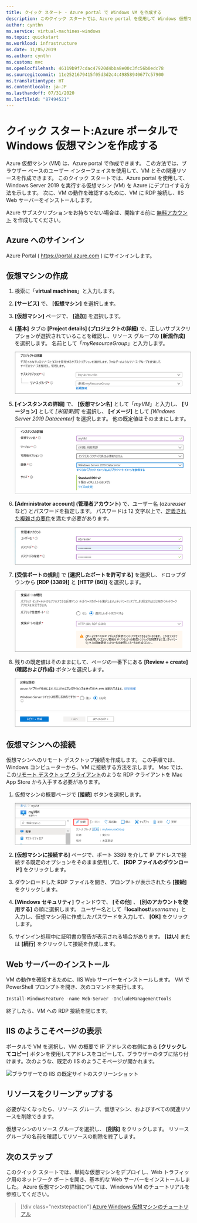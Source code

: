 ```yaml
---
title: クイック スタート - Azure portal で Windows VM を作成する
description: このクイック スタートでは、Azure portal を使用して Windows 仮想マシンを作成する方法について説明します
author: cynthn
ms.service: virtual-machines-windows
ms.topic: quickstart
ms.workload: infrastructure
ms.date: 11/05/2019
ms.author: cynthn
ms.custom: mvc
ms.openlocfilehash: 46119b9f7cdac47920d4bba8e00c3fc56b0edc78
ms.sourcegitcommit: 11e2521679415f05d3d2c4c49858940677c57900
ms.translationtype: HT
ms.contentlocale: ja-JP
ms.lasthandoff: 07/31/2020
ms.locfileid: "87494521"
---
```

# <a name="quickstart-create-a-windows-virtual-machine-in-the-azure-portal"></a>クイック スタート:Azure ポータルで Windows 仮想マシンを作成する

Azure 仮想マシン (VM) は、Azure portal で作成できます。 この方法では、ブラウザー ベースのユーザー インターフェイスを使用して、VM とその関連リソースを作成できます。 このクイック スタートでは、Azure portal を使用して、Windows Server 2019 を実行する仮想マシン (VM) を Azure にデプロイする方法を示します。 次に、VM の動作を確認するために、VM に RDP 接続し、IIS Web サーバーをインストールします。

Azure サブスクリプションをお持ちでない場合は、開始する前に [無料アカウント](https://azure.microsoft.com/free/?WT.mc_id=A261C142F) を作成してください。

## <a name="sign-in-to-azure"></a>Azure へのサインイン

Azure Portal ( https://portal.azure.com ) にサインインします。

## <a name="create-virtual-machine"></a>仮想マシンの作成

1. 検索に「**virtual machines**」と入力します。
1. **[サービス]** で、 **[仮想マシン]** を選択します。
1. **[仮想マシン]** ページで、 **[追加]** を選択します。 
1. **[基本]** タブの **[Project details] (プロジェクトの詳細)** で、正しいサブスクリプションが選択されていることを確認し、リソース グループの **[新規作成]** を選択します。 名前として「*myResourceGroup*」と入力します。 

    ![仮想マシンの Azure サブスクリプションとリソース グループを選択する場所が示されている [プロジェクトの詳細] セクションのスクリーンショット](./media/quick-create-portal/project-details.png)

1. **[インスタンスの詳細]** で、 **[仮想マシン名]** として「*myVM*」と入力し、 **[リージョン]** として *[米国東部]* を選択し、 **[イメージ]** として *[Windows Server 2019 Datacenter]* を選択します。 他の既定値はそのままにします。

    ![仮想マシンの名前を指定し、そのリージョン、イメージ、サイズを選択する [インスタンスの詳細] セクションのスクリーンショット](./media/quick-create-portal/instance-details.png)

1. **[Administrator account] (管理者アカウント)** で、ユーザー名 (*azureuser* など) とパスワードを指定します。 パスワードは 12 文字以上で、[定義された複雑さの要件](faq.md#what-are-the-password-requirements-when-creating-a-vm)を満たす必要があります。

    ![管理者のユーザー名とパスワードを入力する [管理者アカウント] セクションのスクリーンショット](./media/quick-create-portal/administrator-account.png)

1. **[受信ポートの規則]** で **[選択したポートを許可する]** を選択し、ドロップダウンから **[RDP (3389)]** と **[HTTP (80)]** を選択します。

    ![受信接続が許可されるポートを選択する [受信ポートの規則] セクションのスクリーンショット](./media/quick-create-portal/inbound-port-rules.png)

1. 残りの既定値はそのままにして、ページの一番下にある **[Review + create] (確認および作成)** ボタンを選択します。

    ![ページの下部にある [確認と作成] ボタンを示すスクリーンショット](./media/quick-create-portal/review-create.png)


## <a name="connect-to-virtual-machine"></a>仮想マシンへの接続

仮想マシンへのリモート デスクトップ接続を作成します。 この手順では、Windows コンピューターから、VM に接続する方法を示します。 Mac では、この[リモート デスクトップ クライアント](https://apps.apple.com/app/microsoft-remote-desktop/id1295203466?mt=12)のような RDP クライアントを Mac App Store から入手する必要があります。

1. 仮想マシンの概要ページで **[接続]** ボタンを選択します。 

    ![接続ボタンの場所が示されている仮想マシンの概要ページのスクリーンショット](./media/quick-create-portal/portal-quick-start-9.png)
    
2. **[仮想マシンに接続する]** ページで、ポート 3389 を介して IP アドレスで接続する既定のオプションをそのまま使用して、 **[RDP ファイルのダウンロード]** をクリックします。

2. ダウンロードした RDP ファイルを開き、プロンプトが表示されたら **[接続]** をクリックします。 

3. **[Windows セキュリティ]** ウィンドウで、 **[その他]** 、 **[別のアカウントを使用する]** の順に選択します。 ユーザー名として「**localhost**\\*username*」と入力し、仮想マシン用に作成したパスワードを入力して、 **[OK]** をクリックします。

4. サインイン処理中に証明書の警告が表示される場合があります。 **[はい]** または **[続行]** をクリックして接続を作成します。

## <a name="install-web-server"></a>Web サーバーのインストール

VM の動作を確認するために、IIS Web サーバーをインストールします。 VM で PowerShell プロンプトを開き、次のコマンドを実行します。

```powershell
Install-WindowsFeature -name Web-Server -IncludeManagementTools
```

終了したら、VM への RDP 接続を閉じます。


## <a name="view-the-iis-welcome-page"></a>IIS のようこそページの表示

ポータルで VM を選択し、VM の概要で IP アドレスの右側にある **[クリックしてコピー]** ボタンを使用してアドレスをコピーして、ブラウザーのタブに貼り付けます。次のような、既定の IIS のようこそページが開かれます。

![ブラウザーでの IIS の既定サイトのスクリーンショット](./media/quick-create-powershell/default-iis-website.png)

## <a name="clean-up-resources"></a>リソースをクリーンアップする

必要がなくなったら、リソース グループ、仮想マシン、およびすべての関連リソースを削除できます。 

仮想マシンのリソース グループを選択し、 **[削除]** をクリックします。 リソース グループの名前を確認してリソースの削除を終了します。

## <a name="next-steps"></a>次のステップ

このクイック スタートでは、単純な仮想マシンをデプロイし、Web トラフィック用のネットワーク ポートを開き、基本的な Web サーバーをインストールしました。 Azure 仮想マシンの詳細については、Windows VM のチュートリアルを参照してください。

> [!div class="nextstepaction"]
> [Azure Windows 仮想マシンのチュートリアル](./tutorial-manage-vm.md)
